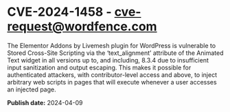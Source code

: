 # CVE-2024-1458 - cve-request@wordfence.com

The Elementor Addons by Livemesh plugin for WordPress is vulnerable to Stored Cross-Site Scripting via the ‘text_alignment’ attribute of the Animated Text widget in all versions up to, and including, 8.3.4 due to insufficient input sanitization and output escaping. This makes it possible for authenticated attackers, with contributor-level access and above, to inject arbitrary web scripts in pages that will execute whenever a user accesses an injected page.

**Publish date:** 2024-04-09
